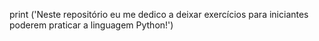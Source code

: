  print ('Neste repositório eu me dedico a deixar exercícios para iniciantes poderem praticar a linguagem Python!')

